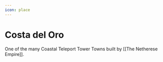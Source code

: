 ```yaml
---
icon: place
---
```

# Costa del Oro

One of the many Coastal Teleport Tower Towns built by [[The Netherese Empire]].